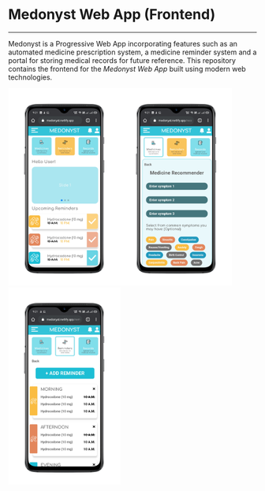 # Medonyst Web App (Frontend)

---

Medonyst is a Progressive Web App incorporating features such as an automated medicine prescription system, a medicine reminder system and a portal for storing medical records for future reference. This repository contains the frontend for the _Medonyst Web App_ built using modern web technologies.

<img src="home.png" width="45%"><img src="recommendation.png" width="45%">
<img src="reminder.png" width="45%">
